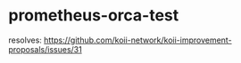 # prometheus-orca-test

resolves: https://github.com/koii-network/koii-improvement-proposals/issues/31
